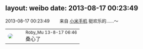 layout: weibo
date: 2013-08-17 00:23:49
---
<meta name="referrer" content="no-referrer" />

2013-08-17 00:23:49  &nbsp;&nbsp;&nbsp;&nbsp;&nbsp;&nbsp; 来自 <a href="http://app.weibo.com/t/feed/22zMnn" rel="nofollow">小米手机</a>
挺欢乐的……～ ​​​

<table style="width: 100%;">
  <tr>
    <td style="width: 40px;"><img style="border-radius:50%" src="https://tva2.sinaimg.cn/crop.0.0.180.180.50/81fd9f09jw1e8qgp5bmzyj2050050aa8.jpg?KID=imgbed,tva&Expires=1624465190&ssig=gU%2BtHIahU8"></td>
    <td colspan="2"><small>Roby_Mu 13-8-17 06:46</small><br/>桑心了</td>
  </tr>
</table>
